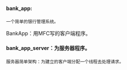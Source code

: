 #### bank_app:
    一个简单的银行管理系统。
BankApp：用MFC写的客户端程序。

#### bank_app_server：为服务器程序。

    服务器简单架构：为建立的客户端分配一个线程去处理请求。
